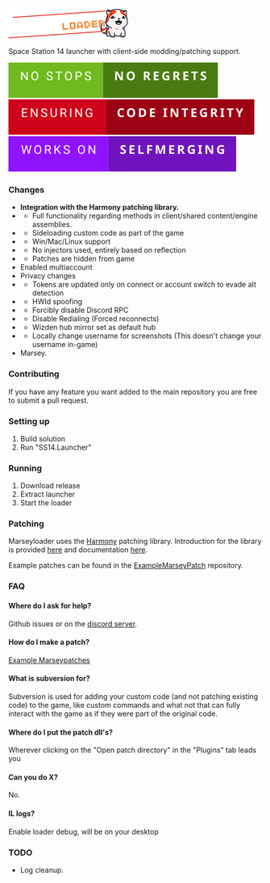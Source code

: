 ![# Marseyloader](SS14.Launcher/Assets/logo-long.png)

Space Station 14 launcher with client-side modding/patching support.

![# badge](Assets/README/no-stops-no-regrets.svg)
![# badge](Assets/README/ensuring-code-integrity.svg)
![# badge](Assets/README/works-on-selfmerging.svg)

### Changes

* **Integration with the Harmony patching library.**
* * Full functionality regarding methods in client/shared content/engine assemblies.
* * Sideloading custom code as part of the game
* * Win/Mac/Linux support
* * No injectors used, entirely based on reflection
* * Patches are hidden from game
* Enabled multiaccount
* Privacy changes
* * Tokens are updated only on connect or account switch to evade alt detection
* * HWId spoofing
* * Forcibly disable Discord RPC
* * Disable Redialing (Forced reconnects)
* * Wizden hub mirror set as default hub
* * Locally change username for screenshots (This doesn't change your username in-game)
* Marsey.

### Contributing
If you have any feature you want added to the main repository you are free to submit a pull request.

### Setting up
1. Build solution
2. Run "SS14.Launcher"

### Running
1. Download release
2. Extract launcher
3. Start the loader

### Patching
Marseyloader uses the [Harmony](https://github.com/pardeike/Harmony) patching library. Introduction for the library is provided [here](https://harmony.pardeike.net/) and documentation [here](https://harmony.pardeike.net/articles/intro.html).

Example patches can be found in the [ExampleMarseyPatch](https://github.com/ValidHunters/ExampleMarseyPatch) repository.

### FAQ

#### Where do I ask for help?
Github issues or on the [discord server](https://discord.gg/5RjbK7EzEm).

#### How do I make a patch?
[Example Marseypatches](https://github.com/ValidHunters/ExampleMarseyPatch)

#### What is subversion for?
Subversion is used for adding your custom code (and not patching existing code) to the game, like custom commands and what not that can fully interact with the game as if they were part of the original code.

#### Where do I put the patch dll's?
Wherever clicking on the "Open patch directory" in the "Plugins" tab leads you

#### Can you do X?
No.

#### IL logs?
Enable loader debug, will be on your desktop

### TODO
* Log cleanup.

